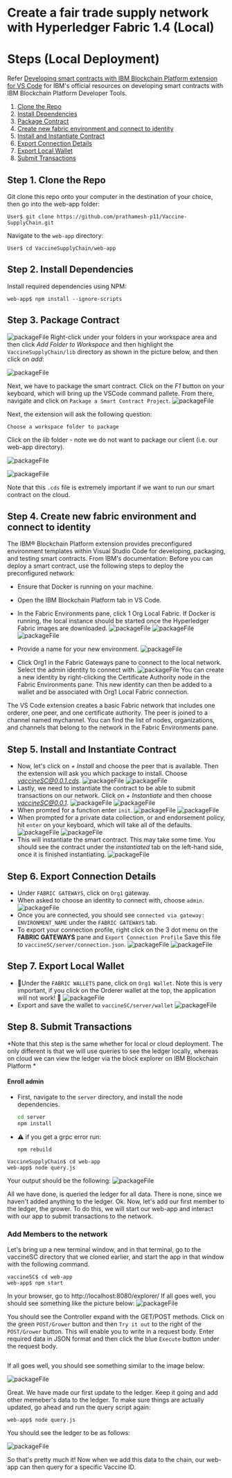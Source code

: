 <!-- [![Build Status](https://travis-ci.org/IBM/VaccineSupplyChain.svg?branch=master)](https://travis-ci.org/IBM/VaccineSupplyChain) -->

# Create a fair trade supply network with Hyperledger Fabric 1.4 (Local)

# Steps (Local Deployment)

Refer [Developing smart contracts with IBM Blockchain Platform extension for VS Code](https://cloud.ibm.com/docs/blockchain?topic=blockchain-develop-vscode#develop-vscode-guided-tutorials) for IBM's official resources on developing smart contracts with IBM Blockchain Platform Developer Tools.

1. [Clone the Repo](#step-1-clone-the-repo)
2. [Install Dependencies](#step-2-install-dependencies)
3. [Package Contract](#step-3-package-contract)
4. [Create new fabric environment and connect to identity](#step-4-create-new-fabric-environment-and-connect-to-identity)
5. [Install and Instantiate Contract](#step-5-install-and-instantiate-contract)
6. [Export Connection Details](#step-6-export-connection-details)
7. [Export Local Wallet](#step-7-export-local-wallet)
8. [Submit Transactions](#step-8-submit-transactions)


## Step 1. Clone the Repo

Git clone this repo onto your computer in the destination of your choice, then go into the web-app folder:
```
User$ git clone https://github.com/prathamesh-p11/Vaccine-SupplyChain.git
```
Navigate to the `web-app` directory:
```
User$ cd VaccineSupplyChain/web-app
```

## Step 2. Install Dependencies

Install required dependencies using NPM:
```
web-app$ npm install --ignore-scripts
```

## Step 3. Package Contract


![packageFile](/docs/img2_addLibToWorkspace.png)
Right-click under your folders in your workspace area and then click *Add Folder to Workspace* and then highlight the 
`VaccineSupplyChain/lib` directory as shown in the picture below, and then click on *add*:

![packageFile](/docs/img3-addLib.png)

 Next, we have to package the smart contract. Click on the *F1* button on your keyboard,
 which will bring up the VSCode command pallete. From there, navigate and click on `Package a Smart Contract Project`.
![packageFile](/docs/img4-package.png)


 Next, the extension will ask the following question:
 ```
 Choose a workspace folder to package
 ```
 Click on the *lib* folder - note we do not want to package our client (i.e. our web-app directory).

  ![packageFile](/docs/img5-selectLib.png)


  ![packageFile](/docs/img6-PackagedContract.png)
 
 Note that this `.cds` file is extremely important if we want to run 
 our smart contract on the cloud.

## Step 4. Create new fabric environment and connect to identity
The IBM® Blockchain Platform extension provides preconfigured environment templates within Visual Studio Code for developing, packaging, and testing smart contracts. From IBM's documentation:
Before you can deploy a smart contract, use the following steps to deploy the preconfigured network:
- Ensure that Docker is running on your machine.
- Open the IBM Blockchain Platform tab in VS Code.
- In the Fabric Environments pane, click 1 Org Local Fabric. If Docker is running, the local instance should be started once the Hyperledger Fabric images are downloaded.
  ![packageFile](/docs/localSetup/img1_addEnv.png)
  ![packageFile](/docs/localSetup/img1_addEnv2.png)
  ![packageFile](/docs/localSetup/img1_addEnv3.png)
- Provide a name for your new environment.
  ![packageFile](/docs/localSetup/img1_addEnv4.png)

- Click Org1 in the Fabric Gateways pane to connect to the local network. Select the admin identity to connect with. 
  ![packageFile](/docs/localSetup/img2_connectIdentity.png)
You can create a new identity by right-clicking the Certificate Authority node in the Fabric Environments pane. This new identity can then be added to a wallet and be associated with Org1 Local Fabric connection.

The VS Code extension creates a basic Fabric network that includes one orderer, one peer, and one certificate authority. The peer is joined to a channel named mychannel. You can find the list of nodes, organizations, and channels that belong to the network in the Fabric Environments pane. 


## Step 5. Install and Instantiate Contract
- Now, let's click on *+ Install* and choose the peer that is available. Then the extension will ask you which package to 
 install. Choose *vaccineSC@0.0.1.cds*.
  ![packageFile](/docs/localSetup/img3_install.png)
  ![packageFile](/docs/localSetup/img3_install2.png)
- Lastly, we need to instantiate the contract to be able to submit transactions 
on our network. Click on *+ Instantiate* and then choose *vaccineSC@0.0.1*.
  ![packageFile](/docs/localSetup/img4_inst.png)
  ![packageFile](/docs/localSetup/img4_inst2.png)
- When promted for a function enter `init`.
  ![packageFile](/docs/localSetup/img4_inst3.png)
  ![packageFile](/docs/localSetup/img4_inst4.png)
- When prompted for a private data collection, or and endorsement 
policy, hit `enter` on your keyboard, which will take all of the defaults.
  ![packageFile](/docs/localSetup/img4_inst5.png)
  ![packageFile](/docs/localSetup/img4_inst6.png)
- This will instantiate the smart contract. This may take some time. You should see the contract under the *instantiated* tab on the left-hand side, once it 
is finished instantiating. 
  ![packageFile](/docs/localSetup/img4_inst7.png)


## Step 6. Export Connection Details
- Under `FABRIC GATEWAYS`, click on `Org1` gateway.
- When asked to choose an identity to connect with, choose `admin`.
  ![packageFile](/docs/localSetup/img2_connectIdentity.png)
- Once you are connected, you should see `connected via gateway: ENVIRONMENT_NAME` 
under the `FABRIC GATEWAYS` tab.
- To export your connection profile, right click on the 3 dot menu on the **FABRIC GATEWAYS** pane and `Export Connection Profile` Save this file to `vaccineSC/server/connection.json`. 
  ![packageFile](/docs/localSetup/img5_exportConn.png)
  ![packageFile](/docs/localSetup/img5_exportConn2.png)


## Step 7. Export Local Wallet 
- 🚨Under the `FABRIC WALLETS` pane, click on `Org1 Wallet`. Note this is very important, if you click on the Orderer wallet at the top, 
the application will not work! 🚨
  ![packageFile](/docs/localSetup/img6_exportWallet.png)
- Export and save the wallet to `vaccineSC/server/wallet`
  ![packageFile](/docs/localSetup/img6_exportWallet2.png)


## Step 8. Submit Transactions
*Note that this step is the same whether for local or cloud deployment. The only 
different is that we will use queries to see the ledger locally, whereas on cloud 
we can view the ledger via the block explorer on IBM Blockchain Platform *

#### Enroll admin
- First, navigate to the `server` directory, and install the node dependencies.
  ```bash
  cd server
  npm install
  ```
- ⚠️ if you get a grpc error run:
  ```bash
  npm rebuild
  ``` 

```
VaccineSupplyChain$ cd web-app
web-app$ node query.js
```
Your output should be the following:
  ![packageFile](/docs/localSetup/img7_query.png)
 
All we have done, is queried the ledger for all data. 
There is none, since we haven't added anything to the ledger. Ok. Now, let's add our first 
member to the ledger, the grower. To do this, we will start our web-app and interact with our
app to submit transactions to the network. 

### Add Members to the network
Let's bring up a new terminal window, and in that terminal, go to the vaccineSC directory that 
we cloned earlier, and start the app in that window with the following command.

 ```
vaccineSC$ cd web-app
web-app$ npm start
```

In your browser, go to http://localhost:8080/explorer/ If all goes well, you should 
see something like the picture below:
  ![packageFile](/docs/localSetup/img8_app.png)

You should see the Controller expand with the GET/POST methods.
Click on the green `POST/Grower` button and then `Try it out` to the right of the `POST/Grower` button.
This will enable you to write in a request body. Enter required data in JSON format and then click the blue `Execute` button under the request body.
```
```
 If all goes well, you should see something similar to 
the image below:

  ![packageFile](/docs/localSetup/img9_addedCompany.png)

Great. We have made our first update to the ledger. Keep it going and add other memeber's data to the ledger.
To make sure things are actually updated, go ahead and run the query script again: 

 ```
web-app$ node query.js
```

You should see the ledger to be as follows: 

![packageFile](/docs/localSetup/img10_queryAll.png)


So that's pretty much it! Now when we add this data to the chain, our web-app can then query for a specific Vaccine ID.
